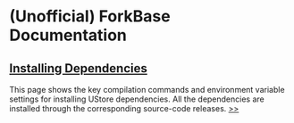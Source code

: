 # (Unofficial) ForkBase Documentation #



## [Installing Dependencies](installation/install-dependencies.md) ##

This page shows the key compilation commands and environment variable settings for installing UStore dependencies. All the dependencies are installed through the corresponding source-code releases. [>>](installation/install-dependencies.md)


